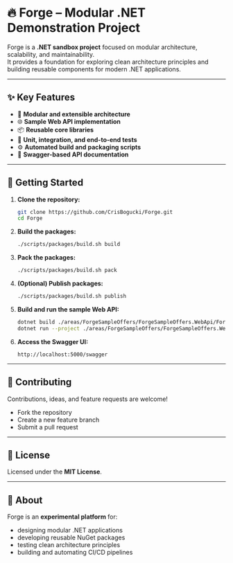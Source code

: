 # 🔥 Forge – Modular .NET Demonstration Project

Forge is a **.NET sandbox project** focused on modular architecture, scalability, and maintainability.  
It provides a foundation for exploring clean architecture principles and building reusable components for modern .NET applications.


---

## ✨ Key Features

- 🧩 **Modular and extensible architecture**
- 🌐 **Sample Web API implementation**
- 📦 **Reusable core libraries**
- 🧪 **Unit, integration, and end-to-end tests**
- ⚙️ **Automated build and packaging scripts**
- 📜 **Swagger-based API documentation**

---

## 🚀 Getting Started

1. **Clone the repository:**
    ```bash
    git clone https://github.com/CrisBogucki/Forge.git
    cd Forge
    ```

2. **Build the packages:**
    ```bash
    ./scripts/packages/build.sh build
    ```

3. **Pack the packages:**
    ```bash
    ./scripts/packages/build.sh pack
    ```

4. **(Optional) Publish packages:**
    ```bash
    ./scripts/packages/build.sh publish
    ```

5. **Build and run the sample Web API:**
    ```bash
    dotnet build ./areas/ForgeSampleOffers/ForgeSampleOffers.WebApi/ForgeSampleOffers.WebApi.csproj
    dotnet run --project ./areas/ForgeSampleOffers/ForgeSampleOffers.WebApi/ForgeSampleOffers.WebApi.csproj
    ```

6. **Access the Swagger UI:**
    ```
    http://localhost:5000/swagger
    ```

---

## 🤝 Contributing

Contributions, ideas, and feature requests are welcome!  
- Fork the repository  
- Create a new feature branch  
- Submit a pull request  

---

## 📄 License

Licensed under the **MIT License**.

---

## 🧭 About

Forge is an **experimental platform** for:  
- designing modular .NET applications  
- developing reusable NuGet packages  
- testing clean architecture principles  
- building and automating CI/CD pipelines